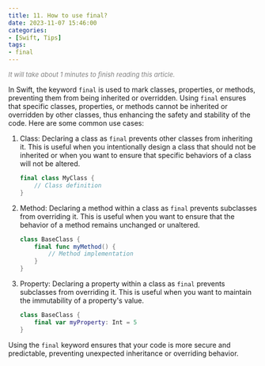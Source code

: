 ```yaml
---
title: 11. How to use final?
date: 2023-11-07 15:46:00
categories: 
- [Swift, Tips]
tags:
- final
---
```


<font color=gray size=2>*It will take about 1 minutes to finish reading this article.*</font>

In Swift, the keyword `final` is used to mark classes, properties, or methods, preventing them from being inherited or overridden. Using `final` ensures that specific classes, properties, or methods cannot be inherited or overridden by other classes, thus enhancing the safety and stability of the code. Here are some common use cases:

1. Class: Declaring a class as `final` prevents other classes from inheriting it. This is useful when you intentionally design a class that should not be inherited or when you want to ensure that specific behaviors of a class will not be altered.

   ```swift
   final class MyClass {
       // Class definition
   }
   ```

2. Method: Declaring a method within a class as `final` prevents subclasses from overriding it. This is useful when you want to ensure that the behavior of a method remains unchanged or unaltered.

   ```swift
   class BaseClass {
       final func myMethod() {
           // Method implementation
       }
   }
   ```

3. Property: Declaring a property within a class as `final` prevents subclasses from overriding it. This is useful when you want to maintain the immutability of a property's value.

   ```swift
   class BaseClass {
       final var myProperty: Int = 5
   }
   ```

Using the `final` keyword ensures that your code is more secure and predictable, preventing unexpected inheritance or overriding behavior.